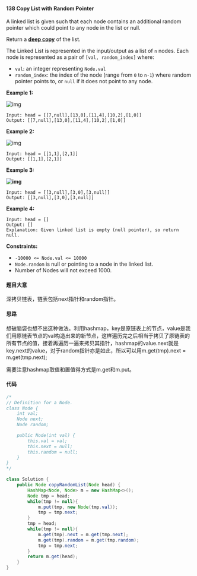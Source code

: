 #### 138 Copy List with Random Pointer

A linked list is given such that each node contains an additional random pointer which could point to any node in the list or null.

Return a [**deep copy**](https://en.wikipedia.org/wiki/Object_copying#Deep_copy) of the list.

The Linked List is represented in the input/output as a list of `n` nodes. Each node is represented as a pair of `[val, random_index]` where:

- `val`: an integer representing `Node.val`
- `random_index`: the index of the node (range from `0` to `n-1`) where random pointer points to, or `null` if it does not point to any node.

 

**Example 1:**

![img](https://assets.leetcode.com/uploads/2019/12/18/e1.png)

```
Input: head = [[7,null],[13,0],[11,4],[10,2],[1,0]]
Output: [[7,null],[13,0],[11,4],[10,2],[1,0]]
```

**Example 2:**

![img](https://assets.leetcode.com/uploads/2019/12/18/e2.png)

```
Input: head = [[1,1],[2,1]]
Output: [[1,1],[2,1]]
```

**Example 3:**

**![img](https://assets.leetcode.com/uploads/2019/12/18/e3.png)**

```
Input: head = [[3,null],[3,0],[3,null]]
Output: [[3,null],[3,0],[3,null]]
```

**Example 4:**

```
Input: head = []
Output: []
Explanation: Given linked list is empty (null pointer), so return null.
```

 

**Constraints:**

- `-10000 <= Node.val <= 10000`
- `Node.random` is null or pointing to a node in the linked list.
- Number of Nodes will not exceed 1000.

#### 题目大意

深拷贝链表，链表包括next指针和random指针。

#### 思路

想破脑袋也想不出这种做法。利用hashmap，key是原链表上的节点，value是我们用原链表节点的val构造出来的新节点，这样遍历完之后相当于拷贝了原链表的所有节点的值，接着再遍历一遍来拷贝其指针，hashmap的value.next就是key.next的value，对于random指针亦是如此，所以可以用m.get(tmp).next = m.get(tmp.next);

需要注意hashmap取值和置值得方式是m.get和m.put。

#### 代码

```java
/*
// Definition for a Node.
class Node {
    int val;
    Node next;
    Node random;

    public Node(int val) {
        this.val = val;
        this.next = null;
        this.random = null;
    }
}
*/

class Solution {
    public Node copyRandomList(Node head) {
        HashMap<Node, Node> m = new HashMap<>();
        Node tmp = head;
        while(tmp != null){
            m.put(tmp, new Node(tmp.val));
            tmp = tmp.next;
        }
        tmp = head;
        while(tmp != null){
            m.get(tmp).next = m.get(tmp.next);
            m.get(tmp).random = m.get(tmp.random);
            tmp = tmp.next;
        }
        return m.get(head);
    }
}
```

